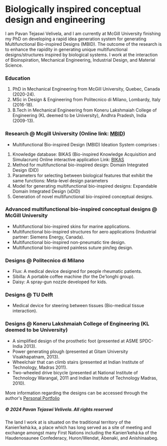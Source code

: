 # Biologically inspired conceptual design and engineering
I am Pavan Tejaswi Velivela, and I am currently at McGill University finishing my PhD on developing a rapid idea generation system for generating Multifunctional Bio-inspired Designs (MBID).
The outcome of the research is to enhance the rapidity in generating unique multifunctional designs/structures inspired by biological systems. I work at the interaction of Bioinspiration, Mechanical Engineering, Industrial Design, and Material Science.

### Education
1. PhD in Mechanical Engineering from McGill University, Quebec, Canada (2020-24).
2. MSc in Design & Engineering from Politecnico di Milano, Lombardy, Italy (2016-18).
3. B.Tech in Mechanical Engineering from Koneru Lakshmaiah College of Engineering (KL deemed to be University), Andhra Pradesh, India (2009-13).

### Research @ Mcgill University (Online link: [MBID](https://pavantejaswivelivela.github.io/Multifunctional-BID/))
- Multifunctional Bio-inspired Design (MBID) Ideation System comprises :
1. Knowledge database: BIKAS (Bio-inspired Knowledge Acquisition and Simulacrum) Online interactive application Link: [BIKAS](https://bikas.onrender.com/)
2. Method for multifunctional bio-inspired design: Domain Integrated Design (DID)
3. Parameters for selecting between biological features that exhibit the same functions: Meta-level design parameters
4. Model for generating multifunctional bio-inspired designs: Expandable Domain Integrated Design (xDID)
5. Generation of novel multifunctional bio-inspired conceptual designs.

### Advanced multifunctional bio-inspired conceptual designs @ McGill University 
- Multifunctional bio-inspired skins for marine applications.
- Multifunctional bio-inspired structures for aero applications (Industrial partner: Siemens Energy, Canada).
- Multifunctional bio-inspired non-pneumatic tire design.
- Multifunctional bio-inspired painless suture pin/leg design.

### Designs @ Politecnico di Milano
- Flux: A medical device designed for people rheumatic patients.
- Sibilla: A portable coffee machine (for the De'longhi group).
- Daisy: A spray-gun nozzle developed for kids.

### Designs @ TU Delft
- Medical device for steering between tissues (Bio-medical tissue interaction).

### Designs @ Koneru Lakshmaiah College of Engineering (KL deemed to be University)
- A simplified design of the prosthetic foot (presented at ASME SPDC-India 2013).
- Power generating plough (presented at Gitam University Visakhapatnam, 2013).
- Wheelchair that can climb stairs (presented at Indian Institute of Technology, Madras 2011).
- Two-wheeled drive bicycle (presented at National Institute of Technology Warangal, 2011 and Indian Institute of Technology Madras, 2010).

More information regarding the designs can be accessed through the author's [Personal Portfolio](https://sites.google.com/view/pavantejaswivelivela) 
  
<h5> &copy; 2024 Pavan Tejaswi Velivela. All rights reserved </h5>
The land I work at is situated on the traditional territory of the Kanien’kehà:ka, a place which has long served as a site of meeting and exchange amongst many First Nations including the Kanien’kehá:ka of the Haudenosaunee Confederacy, Huron/Wendat, Abenaki, and Anishinaabeg.











